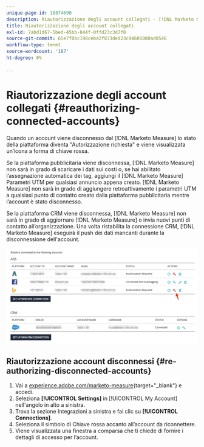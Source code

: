 ```yaml
---
unique-page-id: 18874690
description: Riautorizzazione degli account collegati - [!DNL Marketo Measure] - Documentazione del prodotto
title: Riautorizzazione degli account collegati
exl-id: 7abd1d67-5bed-45bb-844f-0ffd23c3d7f8
source-git-commit: 65e7f8bc198ceba2f873ded23c94601080ad0546
workflow-type: tm+mt
source-wordcount: '187'
ht-degree: 0%

---
```


# Riautorizzazione degli account collegati {#reauthorizing-connected-accounts}

Quando un account viene disconnesso dal [!DNL Marketo Measure] lo stato della piattaforma diventa &quot;Autorizzazione richiesta&quot; e viene visualizzata un’icona a forma di chiave rossa.

Se la piattaforma pubblicitaria viene disconnessa, [!DNL Marketo Measure] non sarà in grado di scaricare i dati sui costi o, se hai abilitato l’assegnazione automatica dei tag, aggiungi il [!DNL Marketo Measure] Parametri UTM per qualsiasi annuncio appena creato. [!DNL Marketo Measure] non sarà in grado di aggiungere retroattivamente i parametri UTM a qualsiasi punto di contatto creato dalla piattaforma pubblicitaria mentre l’account è stato disconnesso.

Se la piattaforma CRM viene disconnessa, [!DNL Marketo Measure] non sarà in grado di aggiornare [!DNL Marketo Measure] o invia nuovi punti di contatto all’organizzazione. Una volta ristabilita la connessione CRM, [!DNL Marketo Measure] eseguirà il push dei dati mancanti durante la disconnessione dell&#39;account.

![](assets/1-1.png)

## Riautorizzazione account disconnessi {#re-authorizing-disconnected-accounts}

1. Vai a [experience.adobe.com/marketo-measure](https://experience.adobe.com/marketo-measure){target=&quot;_blank&quot;} e accedi.
1. Seleziona **[!UICONTROL Settings]** in [!UICONTROL My Account] nell&#39;angolo in alto a sinistra.
1. Trova la sezione Integrazioni a sinistra e fai clic su **[!UICONTROL Connections]**.
1. Seleziona il simbolo di Chiave rossa accanto all’account da riconnettere.
1. Viene visualizzata una finestra a comparsa che ti chiede di fornire i dettagli di accesso per l’account.
